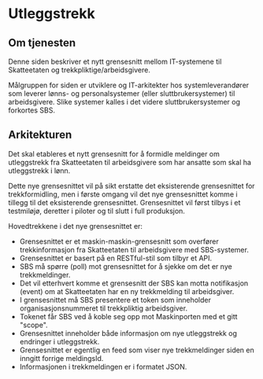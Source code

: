 # Utleggstrekk

## Om tjenesten

Denne siden beskriver et nytt grensesnitt mellom IT-systemene til Skatteetaten og trekkpliktige/arbeidsgivere.

Målgruppen for siden er utviklere og IT-arkitekter hos systemleverandører som leverer lønns- og personalsystemer (eller sluttbrukersystemer) til arbeidsgivere. Slike systemer kalles i det videre sluttbrukersystemer og forkortes SBS.

## Arkitekturen

Det skal etableres et nytt grensesnitt for å formidle meldinger om utleggstrekk fra Skatteetaten til arbeidsgivere som har ansatte som skal ha utleggstrekk i lønn.

Dette nye grensesnittet vil på sikt erstatte det eksisterende grensesnittet for trekkformidling, men i første omgang vil det nye grensesnittet komme i tillegg til det eksisterende grensesnittet.
Grensesnittet vil først tilbys i et testmiløjø, deretter i piloter og til slutt i full produksjon.

Hovedtrekkene i det nye grensesnittet er:

* Grensesnittet er et maskin-maskin-grensesnitt som overfører trekkinformasjon fra Skatteetaten til arbeidsgivere med SBS-systemer.
* Grensesnittet er basert på en RESTful-stil som tilbyr et API.
* SBS må spørre (poll) mot grensesnittet for å sjekke om det er nye trekkmeldinger.
* Det vil etterhvert komme et grensesnitt der SBS kan motta notifikasjon (event) om at Skatteetaten har en ny trekkmelding til arbeidsgiver.
* I grensesnittet må SBS presentere et token som inneholder organisasjonsnummeret til trekkpliktig arbeidsgiver.
* Tokenet får SBS ved å koble seg opp mot Maskinporten med et gitt "scope".
* Grensesnittet inneholder både informasjon om nye utleggstrekk og endringer i utleggstrekk.
* Grensesnittet er egentlig en feed som viser nye trekkmeldinger siden en inngitt forrige meldingsId.
* Informasjonen i trekkmeldingen er i formatet JSON.

